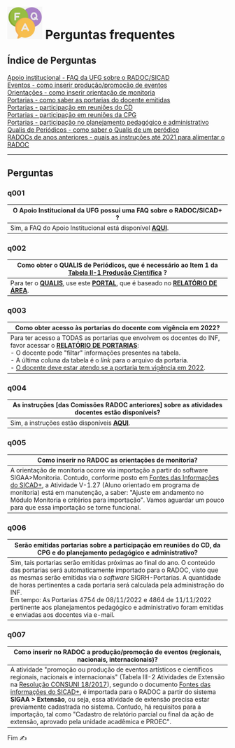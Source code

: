 # <img src="../media/icon-faq.jpg" width="80"> Perguntas frequentes

## Índice de Perguntas

<a href="#q001">Apoio institucional - FAQ da UFG sobre o RADOC/SICAD</a><br/>
<a href="#q007">Eventos - como inserir produção/promoção de eventos</a><br/>
<a href="#q005">Orientações - como inserir orientação de monitoria</a><br/>
<a href="#q003">Portarias - como saber as portarias do docente emitidas</a><br/>
<a href="#q006">Portarias - participação em reuniões do CD</a><br/>
<a href="#q006">Portarias - participação em reuniões da CPG</a><br/>
<a href="#q006">Portarias - participação no planejamento pedagógico e administrativo</a><br/>
<a href="#q002">Qualis de Periódicos - como saber o Qualis de um peródico</a><br/>
<a href="#q004">RADOCs de anos anteriores - quais as instruções até 2021 para alimentar o RADOC</a><br/>

---
## Perguntas

### q001
|O Apoio Institucional da UFG possui uma FAQ sobre o RADOC/SICAD+ ?|
|-|
|Sim, a FAQ do Apoio Institucional está disponível  [<ins>**AQUI**</ins>](https://cercomp.ufg.br/p/41772-faq-perguntas-frequentes-sicad).|
### q002
|Como obter o QUALIS de Periódicos, que é necessário ao **Item 1** da <ins>Tabela II-1 Produção Científica</ins> ?|
|-|
|Para ter o <ins><b>QUALIS</b></ins>, use este [<ins><b>PORTAL</b></ins>]( https://ppgcc.github.io/discentesPPGCC/pt-BR/qualis/), que é baseado no [<ins><b>RELATÓRIO DE ÁREA</b></ins>]( https://www.gov.br/capes/pt-br/centrais-de-conteudo/documentos/avaliacao/qualis_periodico_eventos_cientifico_Ciencia_Computacao.pdf).|
### q003
|Como obter acesso às portarias do docente com vigência em 2022</ins>?|
|-|
|Para ter acesso a TODAS as portarias que envolvem os docentes do INF, favor acessar o [<ins><b>RELATÓRIO DE PORTARIAS</b></ins>](https://www.inf.ufg.br/p/43568-relatorio-de-emissao-de-portarias):<br>- O docente pode "filtar" informações presentes na tabela.<br>- A última coluna da tabela é o _link_ para o arquivo da portaria.<br>- <ins>O docente deve estar atendo se a portaria tem vigência em 2022</ins>.|
### q004
|As instruções [das Comissões RADOC anteriores] sobre as atividades docentes estão disponíveis?|
|-|
|Sim, a instruções estão disponíveis [<ins>**AQUI**</ins>](https://docs.google.com/spreadsheets/d/1r7R49SosuoSZuDxSHp_M1s5jyZYC9O7KnHdICywnbtQ/edit?usp=drive_web&ouid=105036038655527034429).|
### q005
|Como inserir no RADOC as orientações de monitoria?|
|-|
|A orientação de monitoria ocorre via importação a partir do software SIGAA>Monitoria. Contudo, conforme posto em [Fontes das Informações do SICAD+](https://cercomp.ufg.br/p/mapeamento-sicad), a Atividade V-1.27 (Aluno orientado em programa de monitoria) está em manutenção, a  saber: "Ajuste em andamento no Módulo Monitoria e critérios para importação". Vamos aguardar um pouco para que essa importação se torne funcional.|
### q006
|Serão emitidas portarias sobre a participação em reuniões do CD, da CPG e do planejamento pedagógico e administrativo?|
|-|
|Sim, tais portarias serão emitidas próximas ao final do ano. O conteúdo das portarias será automaticamente importado para o RADOC, visto que as mesmas serão emitidas via o _software_ SIGRH-Portarias. A quantidade de horas pertinentes a cada portaria será calculada pela administração do INF.<br>Em tempo: As Portarias 4754 de 08/11/2022 e 4864 de 11/11/2022 pertinente aos planejamentos pedagógico e administrativo foram emitidas e enviadas aos docentes via e-mail.|
### q007
|Como inserir no RADOC a produção/promoção de eventos (regionais, nacionais, internacionais)?|
|-|
|A atividade "promoção ou produção de eventos artísticos e científicos regionais, nacionais e internacionais" (Tabela III-2 Atividades de Extensão na [Resolução CONSUNI 18/2017](https://sistemas.ufg.br/consultas_publicas/resolucoes/arquivos/Resolucao_CONSUNI_2017_0018.pdf)), segundo o documento [Fontes das informações do SICAD+](https://cercomp.ufg.br/p/mapeamento-sicad), é importada para o RADOC a partir do sistema **SIGAA > Extensão**, ou seja, essa atividade de extensão precisa estar previamente cadastrada no sistema. Contudo, há requisitos para a importação, tal como "Cadastro de relatório parcial ou final da ação de extensão, aprovado pela unidade acadêmica e PROEC".|

Fim &#9997;
